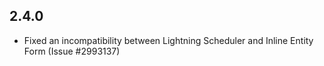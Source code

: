 ## 2.4.0
* Fixed an incompatibility between Lightning Scheduler and Inline Entity Form
  (Issue #2993137)
